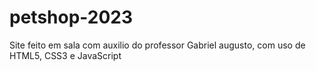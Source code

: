 # petshop-2023
Site feito em sala com auxilio do professor Gabriel augusto, com uso de HTML5, CSS3 e JavaScript

